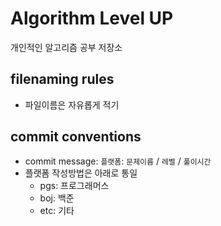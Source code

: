 # Algorithm Level UP
개인적인 알고리즘 공부 저장소

## filenaming rules
- 파일이름은 자유롭게 적기

## commit conventions
- commit message: `플랫폼`: `문제이름` / `레벨` / `풀이시간`
- 플랫폼 작성방법은 아래로 통일
    - pgs: 프로그래머스
    - boj: 백준
    - etc: 기타